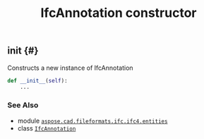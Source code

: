 ﻿---
title: IfcAnnotation constructor
second_title: Aspose.CAD for Python via .NET API References
description: 
type: docs
weight: 10
url: /python-net/aspose.cad.fileformats.ifc.ifc4.entities/ifcannotation/__init__/
is_root: false
---

## __init__ {#}

Constructs a new instance of IfcAnnotation



```python
def __init__(self):
    ...
```





### See Also
* module [`aspose.cad.fileformats.ifc.ifc4.entities`](../../)
* class [`IfcAnnotation`](/cad/python-net/aspose.cad.fileformats.ifc.ifc4.entities/ifcannotation)
